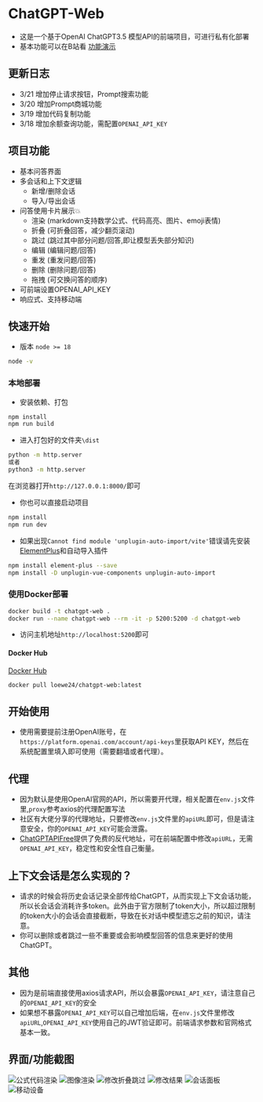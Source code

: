 # ChatGPT-Web

- 这是一个基于OpenAI ChatGPT3.5 模型API的前端项目，可进行私有化部署
- 基本功能可以在B站看 [功能演示](https://www.bilibili.com/video/BV1Dv4y1j7vy/?share_source=copy_web&vd_source=3b1c0e37d84e6bc8d15aca417cb59494)

## 更新日志

- 3/21 增加停止请求按钮，Prompt搜索功能
- 3/20 增加Prompt商城功能
- 3/19 增加代码复制功能
- 3/18 增加余额查询功能，需配置`OPENAI_API_KEY`

## 项目功能

- 基本问答界面
- 多会话和上下文逻辑
    - 新增/删除会话
    - 导入/导出会话
- 问答使用卡片展示💥
    - 渲染 (markdown支持数学公式、代码高亮、图片、emoji表情)
    - 折叠 (可折叠回答，减少翻页滚动)
    - 跳过 (跳过其中部分问题/回答,即让模型丢失部分知识)
    - 编辑 (编辑问题/回答)
    - 重发 (重发问题/回答)
    - 删除 (删除问题/回答)
    - 拖拽 (可交换问答的顺序)
- 可前端设置OPENAI_API_KEY
- 响应式、支持移动端

## 快速开始

- 版本 `node >= 18`

```sh
node -v
```

### 本地部署
- 安装依赖、打包
```sh
npm install
npm run build
```

- 进入打包好的文件夹`\dist`
```sh
python -m http.server
或者
python3 -m http.server
````

在浏览器打开`http://127.0.0.1:8000/`即可

- 你也可以直接启动项目
```sh
npm install
npm run dev
```

- 如果出现`Cannot find module 'unplugin-auto-import/vite'`错误请先安装[ElementPlus](https://element-plus.gitee.io/zh-CN/guide/installation.html)和自动导入插件
```sh
npm install element-plus --save
npm install -D unplugin-vue-components unplugin-auto-import
```

### 使用Docker部署

```sh
docker build -t chatgpt-web .
docker run --name chatgpt-web --rm -it -p 5200:5200 -d chatgpt-web
```

- 访问主机地址`http://localhost:5200`即可

#### Docker Hub

[Docker Hub](https://hub.docker.com/r/loewe24/chatgpt-web/tags)

```sh
docker pull loewe24/chatgpt-web:latest
```

## 开始使用

- 使用需要提前注册OpenAI账号，在`https://platform.openai.com/account/api-keys`里获取API KEY，然后在系统配置里填入即可使用（需要翻墙或者代理）。

## 代理

- 因为默认是使用OpenAI官网的API，所以需要开代理，相关配置在`env.js`文件里,`proxy`参考axios的代理配置写法
- 社区有大佬分享的代理地址，只要修改`env.js`文件里的`apiURL`即可，但是请注意安全，你的`OPENAI_API_KEY`可能会泄露。
- [ChatGPTAPIFree](https://github.com/ayaka14732/ChatGPTAPIFree)提供了免费的反代地址，可在前端配置中修改`apiURL`，无需`OPENAI_API_KEY`，稳定性和安全性自己衡量。

## 上下文会话是怎么实现的？

- 请求的时候会将历史会话记录全部传给ChatGPT，从而实现上下文会话功能，所以长会话会消耗许多token。此外由于官方限制了token大小，所以超过限制的token大小的会话会直接截断，导致在长对话中模型遗忘之前的知识，请注意。
- 你可以删除或者跳过一些不重要或会影响模型回答的信息来更好的使用ChatGPT。

## 其他

- 因为是前端直接使用axios请求API，所以会暴露`OPENAI_API_KEY`，请注意自己的`OPENAI_API_KEY`的安全
- 如果想不暴露`OPENAI_API_KEY`可以自己增加后端，在`env.js`文件里修改`apiURL`,`OPENAI_API_KEY`使用自己的JWT验证即可。前端请求参数和官网格式基本一致。

## 界面/功能截图

![公式代码渲染](./imgs/a.png)
![图像渲染](./imgs/b.png)
![修改折叠跳过](./imgs/c.png)
![修改结果](./imgs/d.png)
![会话面板](./imgs/e.png)
![移动设备](./imgs/f.png)
